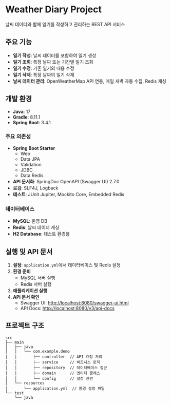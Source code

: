 # Weather Diary Project

날씨 데이터와 함께 일기를 작성하고 관리하는 REST API 서비스

## 주요 기능
- **일기 작성**: 날씨 데이터를 포함하여 일기 생성
- **일기 조회**: 특정 날짜 또는 기간별 일기 조회
- **일기 수정**: 기존 일기의 내용 수정
- **일기 삭제**: 특정 날짜의 일기 삭제
- **날씨 데이터 관리**: OpenWeatherMap API 연동, 매일 새벽 자동 수집, Redis 캐싱

## 개발 환경
- **Java**: 17
- **Gradle**: 8.11.1
- **Spring Boot**: 3.4.1

### 주요 의존성
- **Spring Boot Starter**
    - Web
    - Data JPA
    - Validation
    - JDBC
    - Data Redis
- **API 문서화**: SpringDoc OpenAPI (Swagger UI) 2.7.0
- **로깅**: SLF4J, Logback
- **테스트**: JUnit Jupiter, Mockito Core, Embedded Redis

### 데이터베이스
- **MySQL**: 운영 DB
- **Redis**: 날씨 데이터 캐싱
- **H2 Database**: 테스트 환경용

## 실행 및 API 문서
1. **설정**: `application.yml`에서 데이터베이스 및 Redis 설정
2. **환경 준비**
    - MySQL 서버 실행
    - Redis 서버 실행
3. **애플리케이션 실행**
4. **API 문서 확인**
    - Swagger UI: [http://localhost:8080/swagger-ui.html](http://localhost:8080/swagger-ui.html)
    - API Docs: [http://localhost:8080/v3/api-docs](http://localhost:8080/v3/api-docs)

## 프로젝트 구조
```text
src
├── main
│   ├── java
│   │   └── com.example.demo
│   │       ├── controller  // API 요청 처리
│   │       ├── service     // 비즈니스 로직
│   │       ├── repository  // 데이터베이스 접근
│   │       ├── domain      // 엔티티 클래스
│   │       └── config      // 설정 관련
│   └── resources
│       └── application.yml  // 환경 설정 파일
└── test
    └── java

